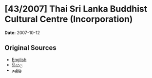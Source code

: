 # [43/2007] Thai Sri Lanka Buddhist Cultural Centre (Incorporation)

**Date:** 2007-10-12

## Original Sources

- [English](https://documents.gov.lk/view/acts/2007/10/43-2007_E.pdf)
- [සිංහල](https://documents.gov.lk/view/acts/2007/10/43-2007_S.pdf)
- [தமிழ்](https://documents.gov.lk/view/acts/2007/10/43-2007_T.pdf)
